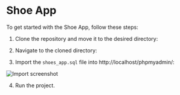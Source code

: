 # Shoe App

To get started with the Shoe App, follow these steps:

1. Clone the repository and move it to the desired directory:

2. Navigate to the cloned directory:

3. Import the `shoes_app.sql` file into http://localhost/phpmyadmin/:

![Import screenshot](https://user-images.githubusercontent.com/93391369/229735830-59b22ad9-b176-4cf8-be22-27485647faf6.png)

4. Run the project.
